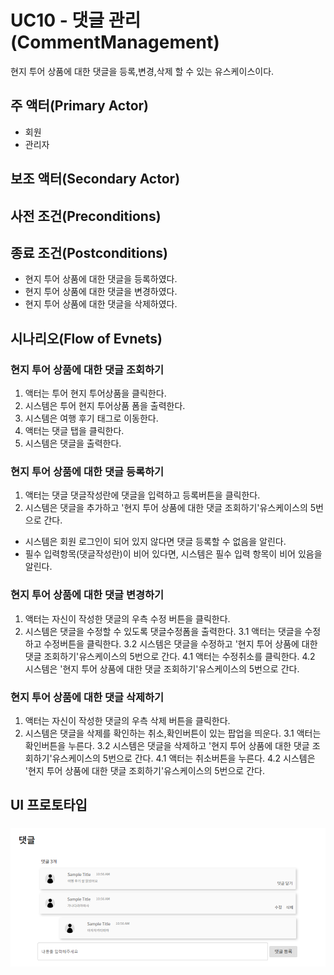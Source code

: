 # UC10 - 댓글 관리  (CommentManagement)

현지 투어 상품에 대한 댓글을 등록,변경,삭제 할 수 있는 유스케이스이다.
## 주 액터(Primary Actor)
- 회원
- 관리자
## 보조 액터(Secondary Actor)

## 사전 조건(Preconditions)
  
## 종료 조건(Postconditions)

- 현지 투어 상품에 대한 댓글을 등록하였다.
- 현지 투어 상품에 대한 댓글을 변경하였다.
- 현지 투어 상품에 대한 댓글을 삭제하였다.

## 시나리오(Flow of Evnets)

### 현지 투어 상품에 대한 댓글 조회하기

1. 액터는 투어 현지 투어상품을 클릭한다.
2. 시스템은 투어 현지 투어상품 폼을 출력한다.
3. 시스템은 여행 후기 태그로 이동한다.
4. 액터는 댓글 탭을 클릭한다.
5. 시스템은 댓글을 출력한다.

### 현지 투어 상품에 대한 댓글 등록하기

1. 액터는 댓글 댓글작성란에 댓글을 입력하고 등록버튼을 클릭한다.
2. 시스템은 댓글을 추가하고 '현지 투어 상품에 대한 댓글 조회하기'유스케이스의 5번으로 간다.
  - 시스템은 회원 로그인이 되어 있지 않다면 댓글 등록할 수 없음을 알린다.
  - 필수 입력항목(댓글작성란)이 비어 있다면,
    시스템은 필수 입력 항목이 비어 있음을 알린다.


### 현지 투어 상품에 대한 댓글 변경하기

1. 액터는 자신이 작성한 댓글의 우측 수정 버튼을 클릭한다.
2. 시스템은 댓글을 수정할 수 있도록 댓글수정폼을 출력한다.
3.1 액터는 댓글을 수정하고 수정버튼을 클릭한다.
3.2 시스템은 댓글을 수정하고 '현지 투어 상품에 대한 댓글 조회하기'유스케이스의 5번으로 간다.
4.1 액터는 수정취소를 클릭한다.
4.2 시스템은 '현지 투어 상품에 대한 댓글 조회하기'유스케이스의 5번으로 간다.


### 현지 투어 상품에 대한 댓글 삭제하기
1. 액터는 자신이 작성한 댓글의 우측 삭제 버튼을 클릭한다.
2. 시스템은 댓글을 삭제를 확인하는 취소,확인버튼이 있는 팝업을 띄운다.
3.1 액터는 확인버튼을 누른다.
3.2 시스템은 댓글을 삭제하고 '현지 투어 상품에 대한 댓글 조회하기'유스케이스의 5번으로 간다.
4.1 액터는 취소버튼을 누른다.
4.2 시스템은 '현지 투어 상품에 대한 댓글 조회하기'유스케이스의 5번으로 간다.

## UI 프로토타입

###
![현지투어 상품 댓글](./images/uc10-CommentManagement01.png)
